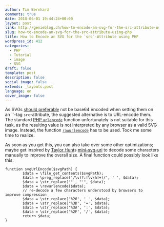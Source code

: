 ```yaml
---
author: Tim Bernhard
comments: true
date: 2018-06-01 19:44:24+00:00
layout: post
link: http://genieblog.ch/how-to-encode-an-svg-for-the-src-attribute-using-php/
slug: how-to-encode-an-svg-for-the-src-attribute-using-php
title: How to Encode an SVG for the `src`-Attribute using PHP
wordpress_id: 412
categories:
  - PHP
  - Tutorial
  - image
  - SVG
draft: false
template: post
description: false
social_image: false
extends: _layouts.post
language: en
cover_image: false
---
```


As SVGs [should preferably](https://css-tricks.com/probably-dont-base64-svg/) not be base64 encoded when setting them on an ``-tag `src`-attribute, the suggested alternative is to URL-encode them.
The standard [PHP `urlencode`](https://www.php.net/manual/de/function.urlencode.php) function unfortunately is not suitable for this task, as the resulting value is not interpreted by any browser as a valid SVG image.
Instead, the function [`rawurlencode`](https://www.php.net/manual/de/function.rawurlencode.php) has to be used.
Took me some time to realize.

<!-- codepen does not like being checked for availability -->
<!-- markdown-link-check-disable-next-line -->

As soon as you get this, you can also take over some other optimizations; maybe get inspired by [Taylor Hunt](https://codepen.io/tigt/post/optimizing-svgs-in-data-uris)s
[mini-svg-uri](https://github.com/tigt/mini-svg-data-uri) to decode some characters manually to improve the overall size.
A final function could possibly look like this:

    function svgUrlEncode($svgPath) {
            $data = \file_get_contents($svgPath);
            $data = \preg_replace('/\v(?:[\v\h]+)/', ' ', $data);
            $data = \str_replace('"', "'", $data);
            $data = \rawurlencode($data);
            // re-decode a few characters understood by browsers to improve compression
            $data = \str_replace('%20', ' ', $data);
            $data = \str_replace('%3D', '=', $data);
            $data = \str_replace('%3A', ':', $data);
            $data = \str_replace('%2F', '/', $data);
            return $data;
    }
